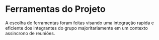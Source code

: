 # Ferramentas do Projeto

A escolha de ferramentas foram feitas visando uma integração rapida e eficiente dos integrantes do grupo majoritariamente em um contexto assincrono de reuniões.
